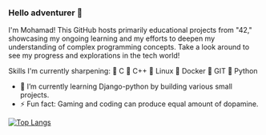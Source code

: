 ### Hello adventurer 👋
I'm Mohamad! This GitHub hosts primarily educational projects from "42," showcasing my ongoing learning and my efforts to deepen my understanding of complex programming concepts. Take a look around to see my progress and explorations in the tech world!


Skills I'm currently sharpening: 🔨  C
                                🤖  C++
                                🐧  Linux
                                🐋  Docker
                                🌿  GIT
                                🐍  Python

- 🔭 I’m currently learning Django-python by building various small projects.
- ⚡ Fun fact: Gaming and coding can produce equal amount of dopamine.


[![Top Langs](https://github-readme-stats.vercel.app/api/top-langs/?username=zolfagharipour&layout=compact&theme=calm_pink)](https://github.com/zolfagharipour/github-readme-stats)


